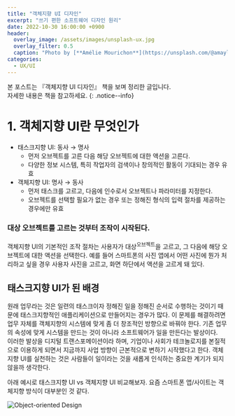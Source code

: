 ```yaml
---
title: "객체지향 UI 디자인"
excerpt: "쓰기 편한 소프트웨어 디자인 원리"
date: 2022-10-30 16:00:00 +0900
header:
  overlay_image: /assets/images/unsplash-ux.jpg
  overlay_filter: 0.5
  caption: "Photo by [**Amélie Mourichon**](https://unsplash.com/@amayli) on [**Unsplash**](https://unsplash.com/)"
categories:
  - UX/UI
---
```

본 포스트는 『객체지향 UI 디자인』 책을 보며 정리한 글입니다.  
자세한 내용은 책을 참고하세요.
{: .notice--info}

# 1. 객체지향 UI란 무엇인가

- 태스크지향 UI: 동사 → 명사
  - 먼저 오브젝트를 고른 다음 해당 오브젝트에 대한 액션을 고른다.
  - 다양한 정보 시스템, 특히 작업자의 검색이나 창의적인 활동이 기대되는 경우 유효
- 객체지향 UI: 명사 → 동사
  - 먼저 태스크를 고르고, 다음에 인수로서 오브젝트나 파라미터를 지정한다.
  - 오브젝트를 선택할 필요가 없는 경우 또는 정해진 형식의 입력 절차를 제공하는 경우에만 유효

### 대상 오브젝트를 고르는 것부터 조작이 시작된다.
 객체지향 UI의 기본적인 조작 절차는 사용자가 대상<sup>오브젝트</sup>을 고르고, 그 다음에 해당 오브젝트에 대한 액션을 선택한다. 예를 들어 스마트폰의 사진 앱에서 어떤 사진에 뭔가 처리하고 싶을 경우 사용자 사진을 고르고, 화면 하단에서 액션을 고르게 돼 있다.

## 태스크지향 UI가 된 배경
원래 업무라는 것은 일련의 태스크이자 정해진 일을 정해진 순서로 수행하는 것이기 때문에 태스크지향적인 애플리케이션으로 만들어지는 경우가 많다. 이 문제를 해결하려면 업무 자체를 객체지향의 시스템에 맞게 좀 더 창조적인 방향으로 바꿔야 한다. 기존 업무의 속성에 맞게 시스템을 만드는 것이 아니라 소프트웨어가 일을 만든다는 발상이다.  
이러한 발상을 <span class="custom-highlight" markdown="1">디지털 트랜스포메이션</span>이라 하며, 기업이나 사회가 테크놀로지를 본질적으로 이용하게 되면서 지금까지 사업 방향이 근본적으로 변하기 시작했다고 한다. 객체지향 UI를 실천하는 것은 사람들이 일이라는 것을 새롭게 인식하는 중요한 계기가 되지 않을까 생각한다.


아래 예시로 태스크지향 UI vs 객체지향 UI 비교해보자. 요즘 스마트폰 앱/사이트는 객체지향 방식이 대부분인 것 같다.

![Object-oriented Design]({{site.baseurl}}/assets/images/2022-10-30-object-oriented-ui.svg)